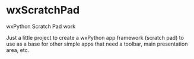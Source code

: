 wxScratchPad
============

wxPython Scratch Pad work

Just a little project to create a wxPython app framework (scratch pad) to use as a base for other simple apps that need a toolbar, main presentation area, etc.

